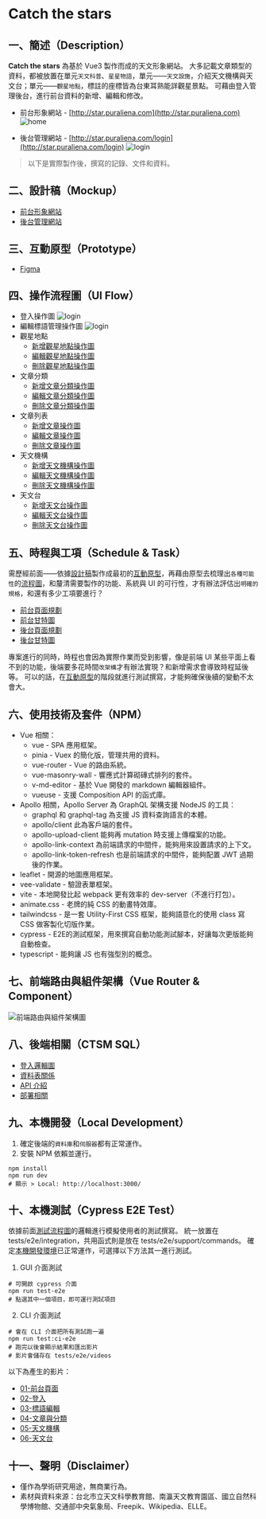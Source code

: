 # Catch the stars

## 一、簡述（Description）

**Catch the stars** 為基於 Vue3 製作而成的天文形象網站。
大多記載文章類型的資料，都被放置在單元`天文科普`、`星星物語`，單元——`天文設施`，介紹天文機構與天文台；單元——`觀星地點`，標註的座標皆為台東耳熟能詳觀星景點。
可藉由登入管理後台，進行前台資料的新增、編輯和修改。

- 前台形象網站 - [http://star.puraliena.com](http://star.puraliena.com)
![home](https://raw.githubusercontent.com/a131381568/catching-the-star-master/main/doc/images/06-fontend-home.jpg)

- 後台管理網站 - [http://star.puraliena.com/login](http://star.puraliena.com/login)
![login](https://raw.githubusercontent.com/a131381568/catching-the-star-master/main/doc/images/07-admin-home.jpg)

> 以下是實際製作後，撰寫的記錄、文件和資料。


## 二、設計稿（Mockup）
- [前台形象網站](https://www.behance.net/gallery/143701077/Catch-the-starts-Frontend)
- [後台管理網站](https://www.behance.net/gallery/143703311/Catch-the-starts-Admin)


## 三、互動原型（Prototype）
- [Figma](https://www.figma.com/proto/CJZnislU95GzNWrhISxrqH/ctsm-frontend?node-id=0%3A3&scaling=scale-down&page-id=0%3A1&starting-point-node-id=0%3A3)


## 四、操作流程圖（UI Flow）
- 登入操作圖
![login](https://raw.githubusercontent.com/a131381568/catching-the-star-master/main/doc/images/02-login-flow.gif)
- 編輯標語管理操作圖
![login](https://raw.githubusercontent.com/a131381568/catching-the-star-master/main/doc/images/05-about-edit-flow.gif)
- 觀星地點
  + [新增觀星地點操作圖](https://whimsical.com/MeP6apkTk96bNkk7npKp8g)
  + [編輯觀星地點操作圖](https://whimsical.com/BtE268F5MHSR2yqgsUhRHG)
  + [刪除觀星地點操作圖](https://whimsical.com/FMeregBV1yHQfH8VteifS3)
- 文章分類
  + [新增文章分類操作圖](https://whimsical.com/LzTEoYDcaQBSkHvnXqyG7R)
  + [編輯文章分類操作圖](https://whimsical.com/T3zfjywRo4F6J1uo1ARZKo)
  + [刪除文章分類操作圖](https://whimsical.com/TLedgNSZCJvNrkxuL2hgzn)
- 文章列表
  + [新增文章操作圖](https://whimsical.com/5qCvrSv7NrwkuBpyXiZpoT)
  + [編輯文章操作圖](https://whimsical.com/YXvcXUgaat6jDXDK1j8Lj)
  + [刪除文章操作圖](https://whimsical.com/VPMsHu43vUZumgo3J15Tmv)
- 天文機構
  + [新增天文機構操作圖](https://whimsical.com/JhkcyNUZD27yVgy83XL6wg)
  + [編輯天文機構操作圖](https://whimsical.com/CKu22xZPD5Lfz3x1bVBnKy)
  + [刪除天文機構操作圖](https://whimsical.com/6Yhj5RTbnvuW98zDQXWKnU)
- 天文台
  + [新增天文台操作圖](https://whimsical.com/Mb8RVarFm1cv451EoWtY5D)
  + [編輯天文台操作圖](https://whimsical.com/Y76tAqnCozfF94NvbP6ro3)
  + [刪除天文台操作圖](https://whimsical.com/8S8iDonqA3wjpViGe3pzMz)


## 五、時程與工項（Schedule & Task）
需歷經前面——依據[設計稿](https://github.com/a131381568/catching-the-star-master#%E4%BA%8C%E8%A8%AD%E8%A8%88%E7%A8%BFmockup)製作成最初的[互動原型](https://github.com/a131381568/catching-the-star-master#%E4%B8%89%E4%BA%92%E5%8B%95%E5%8E%9F%E5%9E%8Bprototype)，再藉由原型去梳理出`各種可能性`的[流程圖](https://github.com/a131381568/catching-the-star-master#%E5%9B%9B%E6%93%8D%E4%BD%9C%E6%B5%81%E7%A8%8B%E5%9C%96ui-flow)，和釐清需要製作的功能、系統與 UI 的可行性，才有辦法評估出`明確的規格`，和還有多少工項要進行？
- [前台頁面規劃](https://ripple-dust-d2f.notion.site/23865d946d094a8a8bfbe99f791552b4?v=9da1d0522d0749199705f201fc0d4b6f)
- [前台甘特圖](https://www.notion.so/Catching-the-Star-a2ad827a07f64c2ba69ac138e90ab4e6)
- [後台頁面規劃](https://ripple-dust-d2f.notion.site/3fb36641815641838a121097fb6c23b8?v=1b3fdd07eded4149a56eef7524ded4a7)
- [後台甘特圖](https://www.notion.so/Catching-the-Star-c488452269b54603b5af18206f341b14)

專案進行的同時，時程也會因為實際作業而受到影響，像是前端 UI 某些平面上看不到的功能，後端要多花時間`改架構`才有辦法實現？和新增需求會導致時程延後等。
可以的話，在[互動原型](https://github.com/a131381568/catching-the-star-master#%E4%B8%89%E4%BA%92%E5%8B%95%E5%8E%9F%E5%9E%8Bprototype)的階段就進行測試撰寫，才能夠確保後續的變動不太會大。

## 六、使用技術及套件（NPM）
- Vue 相關：
  + vue - SPA 應用框架。
  + pinia - Vuex 的簡化版，管理共用的資料。
  + vue-router - Vue 的路由系統。
  + vue-masonry-wall - 響應式計算砌磚式排列的套件。
  + v-md-editor - 基於 Vue 開發的 markdown 編輯器組件。
  + vueuse - 支援 Composition API 的函式庫。
- Apollo 相關，Apollo Server 為 GraphQL 架構支援 NodeJS 的工具：
  + graphql 和 graphql-tag 為支援 JS 資料查詢語言的本體。  
  + apollo/client 此為客戶端的套件。
  + apollo-upload-client 能夠再 mutation 時支援上傳檔案的功能。
  + apollo-link-context 為前端請求的中間件，能夠用來設置請求的上下文。
  + apollo-link-token-refresh 也是前端請求的中間件，能夠配置 JWT 過期後的作業。
- leaflet - 開源的地圖應用框架。
- vee-validate - 驗證表單框架。
- vite - 本地開發比起 webpack 更有效率的 dev-server（不進行打包）。
- animate.css - 老牌的純 CSS 的動畫特效庫。
- tailwindcss - 是一套 Utility-First CSS 框架，能夠語意化的使用 class 寫 CSS 做客製化切版作業。
- cypress - E2E的測試框架，用來撰寫自動功能測試腳本，好讓每次更版能夠自動檢查。
- typescript - 能夠讓 JS 也有強型別的概念。

## 七、前端路由與組件架構（Vue Router & Component）
![前端路由與組件架構圖](https://raw.githubusercontent.com/a131381568/catching-the-star-master/main/doc/images/03-vue-route-and-component.gif)

## 八、後端相關（CTSM SQL）
- [登入邏輯圖](https://github.com/a131381568/ctsm-sql#%E4%B8%89%E7%99%BB%E5%85%A5%E9%82%8F%E8%BC%AF%E5%9C%96login-logic)
- [資料表關係](https://github.com/a131381568/ctsm-sql#%E5%9B%9B%E8%B3%87%E6%96%99%E8%A1%A8%E9%97%9C%E4%BF%82data-sheet)
- [API 介紹](https://github.com/a131381568/ctsm-sql#%E4%BA%94%E6%9C%AC%E6%A9%9F%E9%96%8B%E7%99%BC-apiapollo-server-api)
- [部署相關](https://github.com/a131381568/ctsm-sql#%E5%85%ADdocker-%E9%83%A8%E7%BD%B2deploy)

## 九、本機開發（Local Development）
1. 確定後端的`資料庫`和`伺服器`都有正常運作。
2. 安裝 NPM 依賴並運行。
```shell
npm install
npm run dev
# 顯示 > Local: http://localhost:3000/
```

## 十、本機測試（Cypress E2E Test）
依據前面[測試流程圖](https://github.com/a131381568/catching-the-star-master#%E5%9B%9B%E6%93%8D%E4%BD%9C%E6%B5%81%E7%A8%8B%E5%9C%96ui-flow)的邏輯進行模擬使用者的測試撰寫。
統一放置在 tests/e2e/integration，共用函式則是放在 tests/e2e/support/commands。
確定[本機開發環境](https://github.com/a131381568/catching-the-star-master#%E4%B9%9D%E6%9C%AC%E6%A9%9F%E9%96%8B%E7%99%BClocal-development)已正常運作，可選擇以下方法其一進行測試。

1. GUI 介面測試
```shell
# 可開啟 cypress 介面
npm run test-e2e
# 點選其中一個項目，即可運行測試項目
```

2. CLI 介面測試
```shell
# 會在 CLI 介面把所有測試跑一遍 
npm run test:ci-e2e
# 跑完以後會顯示結果和匯出影片
# 影片會儲存在 tests/e2e/videos
```

以下為產生的影片：
- [01-前台頁面](https://youtu.be/8SeV5otKlAM)
- [02-登入](https://youtu.be/ibhCylahSeM)
- [03-標語編輯](https://youtu.be/ILKQI3LQmmk)
- [04-文章與分類](https://youtu.be/eeA_EC3DlVs)
- [05-天文機構](https://youtu.be/rwFgq2ughyQ)
- [06-天文台](https://youtu.be/1xzfv2aCuo4)

## 十一、聲明（Disclaimer）
- 僅作為學術研究用途，無商業行為。
- 素材與資料來源：台北市立天文科學教育館、南瀛天文教育園區、國立自然科學博物館、交通部中央氣象局、Freepik、Wikipedia、ELLE。